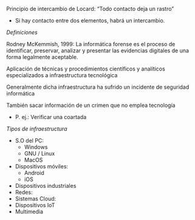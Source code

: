 Principio de intercambio de Locard: “Todo contacto deja un rastro”
- Si hay contacto entre dos elementos, habrá un intercambio.


*Definiciones*

Rodney McKemmish, 1999: La informática forense es el proceso de
identificar, preservar, analizar y presentar las evidencias digitales de una forma legalmente
aceptable.

Aplicación de técnicas y procedimientos científicos y analíticos especializados a infraestructura tecnológica

Generalmente dicha infraestructura ha sufrido un incidente de seguridad informática

También sacar información de un crimen que no emplea tecnología
- P. ej.: Verificar una coartada

*Tipos de infraestructura*

- S.O del PC:
	- Windows
	- GNU / Linux
	- MacOS
- Dispositivos móviles:
	- Android
	- iOS
- Dispositivos industriales
- Redes:
- Sistemas Cloud:
- Dispositivos IoT
- Multimedia